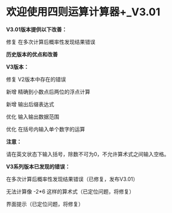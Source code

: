 # 欢迎使用四则运算计算器+_V3.01

**V3.01版本提供以下改善：**

修复 在多次计算后概率性发现结果错误



**历史版本的优点和改善**

**V3版本：**

修复 V2版本中存在的错误

新增 精确到小数点后两位的浮点计算

新增 输出后缀表达式

优化 输入输出数据范围

优化 在括号内输入单个数字的运算



**注意：**

请在英文状态下输入括号，除数不可为0，不允许算术式之间输入空格。



**V3系列版本已发现的错误：**

在多次计算后概率性发现结果错误（已修复，发布V3.01）

无法计算像 -2*6 这样的算术式（已定位问题，将修复）

界面提示（已定位问题，将修复）